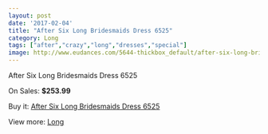```yaml
---
layout: post
date: '2017-02-04'
title: "After Six Long Bridesmaids Dress 6525"
category: Long
tags: ["after","crazy","long","dresses","special"]
image: http://www.eudances.com/5644-thickbox_default/after-six-long-bridesmaids-dress-6525.jpg
---
```

After Six Long Bridesmaids Dress 6525

On Sales: **$253.99**
<a href="https://www.eudances.com/en/long/1956-after-six-long-bridesmaids-dress-6525.html"><amp-img layout="responsive" width="600" height="600" src="//www.eudances.com/5644-thickbox_default/after-six-long-bridesmaids-dress-6525.jpg" alt="After Six Long Bridesmaids Dress 6525 0" /></a>
<a href="https://www.eudances.com/en/long/1956-after-six-long-bridesmaids-dress-6525.html"><amp-img layout="responsive" width="600" height="600" src="//www.eudances.com/5645-thickbox_default/after-six-long-bridesmaids-dress-6525.jpg" alt="After Six Long Bridesmaids Dress 6525 1" /></a>

Buy it: [After Six Long Bridesmaids Dress 6525](https://www.eudances.com/en/long/1956-after-six-long-bridesmaids-dress-6525.html "After Six Long Bridesmaids Dress 6525")

View more: [Long](https://www.eudances.com/en/21-long "Long")